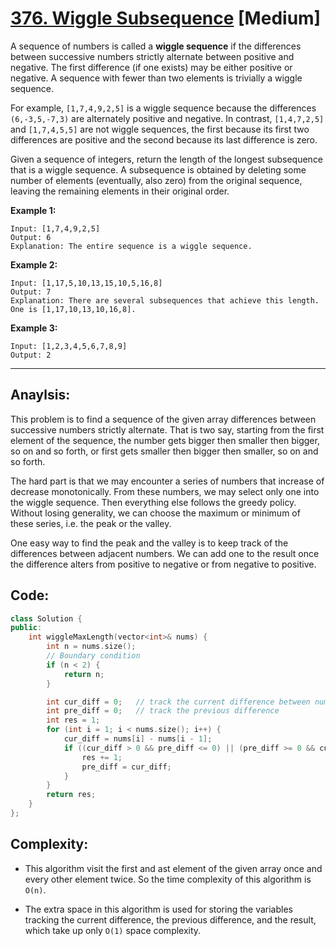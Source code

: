 # [376. Wiggle Subsequence](https://leetcode.com/problems/wiggle-subsequence/) [Medium]

A sequence of numbers is called a **wiggle sequence** if the differences between successive numbers strictly alternate between positive and negative. The first difference (if one exists) may be either positive or negative. A sequence with fewer than two elements is trivially a wiggle sequence.

For example, `[1,7,4,9,2,5]` is a wiggle sequence because the differences `(6,-3,5,-7,3)` are alternately positive and negative. In contrast, `[1,4,7,2,5]` and `[1,7,4,5,5]` are not wiggle sequences, the first because its first two differences are positive and the second because its last difference is zero.

Given a sequence of integers, return the length of the longest subsequence that is a wiggle sequence. A subsequence is obtained by deleting some number of elements (eventually, also zero) from the original sequence, leaving the remaining elements in their original order.

**Example 1:**

```
Input: [1,7,4,9,2,5]
Output: 6
Explanation: The entire sequence is a wiggle sequence.
```

**Example 2:**

```
Input: [1,17,5,10,13,15,10,5,16,8]
Output: 7
Explanation: There are several subsequences that achieve this length. One is [1,17,10,13,10,16,8].
```

**Example 3:**

```
Input: [1,2,3,4,5,6,7,8,9]
Output: 2
```

-----

## **Anaylsis:**
This problem is to find a sequence of the given array differences between successive numbers strictly alternate. That is two say, starting from the first element of the sequence, the number gets bigger then smaller then bigger, so on and so forth, or first gets smaller then bigger then smaller, so on and so forth.

The hard part is that we may encounter a series of numbers that increase of decrease monotonically. From these numbers, we may select only one into the wiggle sequence. Then everything else follows the greedy policy.  Without losing generality, we can choose the maximum or minimum of these series, i.e. the peak or the valley.

One easy way to find the peak and the valley is to keep track of the differences between adjacent numbers. We can add one to the result once the difference alters from positive to negative or from negative to positive.


## **Code:**
```cpp
class Solution {
public:
    int wiggleMaxLength(vector<int>& nums) {
        int n = nums.size();
        // Boundary condition
        if (n < 2) {
            return n;
        }

        int cur_diff = 0;   // track the current difference between num[i] and num[i-1]
        int pre_diff = 0;   // track the previous difference
        int res = 1;
        for (int i = 1; i < nums.size(); i++) {
            cur_diff = nums[i] - nums[i - 1];
            if ((cur_diff > 0 && pre_diff <= 0) || (pre_diff >= 0 && cur_diff < 0)) {
                res += 1;
                pre_diff = cur_diff;
            }
        }
        return res;
    }
};
```

## **Complexity:**
- This algorithm visit the first and ast element of the given array once and every other element twice. So the time complexity of this algorithm is `O(n)`.

- The extra space in this algorithm is used for storing the variables tracking the current difference, the previous difference, and the result, which take up only `O(1)` space complexity.
